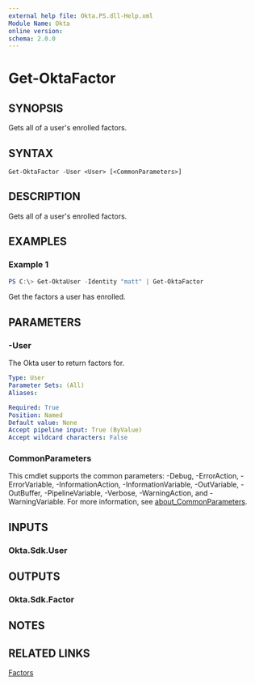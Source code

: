 ```yaml
---
external help file: Okta.PS.dll-Help.xml
Module Name: Okta
online version:
schema: 2.0.0
---
```


# Get-OktaFactor

## SYNOPSIS
Gets all of a user's enrolled factors.

## SYNTAX

```
Get-OktaFactor -User <User> [<CommonParameters>]
```

## DESCRIPTION
Gets all of a user's enrolled factors.

## EXAMPLES

### Example 1
```powershell
PS C:\> Get-OktaUser -Identity "matt" | Get-OktaFactor
```

Get the factors a user has enrolled.

## PARAMETERS

### -User
The Okta user to return factors for.

```yaml
Type: User
Parameter Sets: (All)
Aliases:

Required: True
Position: Named
Default value: None
Accept pipeline input: True (ByValue)
Accept wildcard characters: False
```

### CommonParameters
This cmdlet supports the common parameters: -Debug, -ErrorAction, -ErrorVariable, -InformationAction, -InformationVariable, -OutVariable, -OutBuffer, -PipelineVariable, -Verbose, -WarningAction, and -WarningVariable. For more information, see [about_CommonParameters](http://go.microsoft.com/fwlink/?LinkID=113216).

## INPUTS

### Okta.Sdk.User

## OUTPUTS

### Okta.Sdk.Factor

## NOTES

## RELATED LINKS

[Factors](https://developer.okta.com/docs/reference/api/factors)
